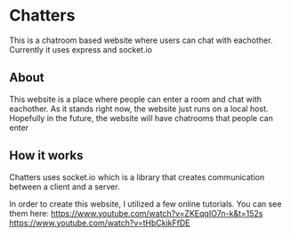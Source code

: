 # Chatters
This is a chatroom based website where users can chat with eachother. Currently it uses express and socket.io

## About

This website is a place where people can enter a room and chat with eachother. As it stands right now, the website just runs on a local host. Hopefully in the future, the website will have chatrooms that people can enter

## How it works

Chatters uses socket.io which is a library that creates communication between a client and a server.


In order to create this website, I utilized a few online tutorials. You can see them here: 
https://www.youtube.com/watch?v=ZKEqqIO7n-k&t=152s
https://www.youtube.com/watch?v=tHbCkikFfDE
